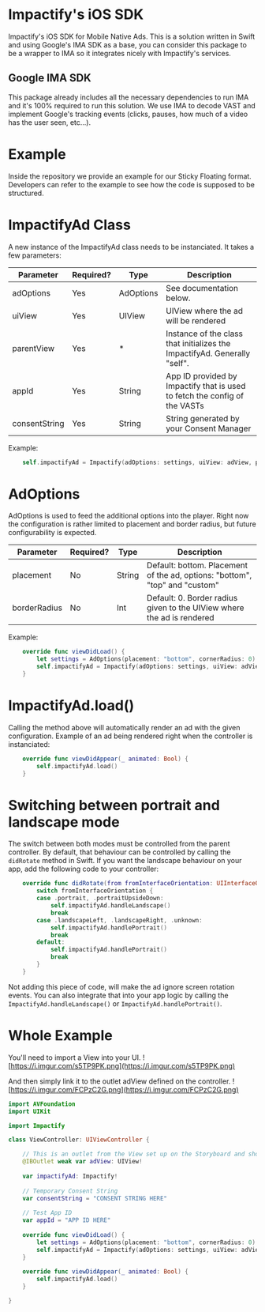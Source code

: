 # Impactify's iOS SDK
Impactify's iOS SDK for Mobile Native Ads. This is a solution written in Swift and using Google's IMA SDK as a base, you can consider this package to be a wrapper to IMA so it integrates nicely with Impactify's services.

## Google IMA SDK
This package already includes all the necessary dependencies to run IMA and it's 100% required to run this solution. We use IMA to decode VAST and implement Google's tracking events (clicks, pauses, how much of a video has the user seen, etc...).

# Example
Inside the repository we provide an example for our Sticky Floating format. Developers can refer to the example to see how the code is supposed to be structured.

# ImpactifyAd Class
A new instance of the ImpactifyAd class needs to be instanciated. It takes a few parameters:

| Parameter | Required? | Type | Description
|---|---|---|---|
| adOptions | Yes | AdOptions | See documentation below. |
| uiView | Yes | UIView | UIView where the ad will be rendered |
| parentView  | Yes | * | Instance of the class that initializes the ImpactifyAd. Generally "self". |
| appId | Yes | String | App ID provided by Impactify that is used to fetch the config of the VASTs |
| consentString | Yes | String | String generated by your Consent Manager |

Example:
```swift
    self.impactifyAd = Impactify(adOptions: settings, uiView: adView, parentView: self, appId: self.appId, consentString: self.consentString)
```

# AdOptions
AdOptions is used to feed the additional options into the player. Right now the configuration is rather limited to placement and border radius, but future configurability is expected.

| Parameter | Required? | Type | Description
|---|---|---|---|
| placement | No | String | Default: bottom. Placement of the ad, options: "bottom", "top" and "custom" |
| borderRadius | No | Int | Default: 0. Border radius given to the UIView where the ad is rendered |

Example:
```swift
    override func viewDidLoad() {
        let settings = AdOptions(placement: "bottom", cornerRadius: 0)
        self.impactifyAd = Impactify(adOptions: settings, uiView: adView, parentView: self, appId: self.appId, consentString: self.consentString)
    }
```

# ImpactifyAd.load()
Calling the method above will automatically render an ad with the given configuration. Example of an ad being rendered right when the controller is instanciated:

```swift
    override func viewDidAppear(_ animated: Bool) {
        self.impactifyAd.load()
    }
```

# Switching between portrait and landscape mode
The switch between both modes must be controlled from the parent controller. By default, that behaviour can be controlled by calling the ```didRotate``` method in Swift.
If you want the landscape behaviour on your app, add the following code to your controller:

```swift
    override func didRotate(from fromInterfaceOrientation: UIInterfaceOrientation) {
        switch fromInterfaceOrientation {
        case .portrait, .portraitUpsideDown:
            self.impactifyAd.handleLandscape()
            break
        case .landscapeLeft, .landscapeRight, .unknown:
            self.impactifyAd.handlePortrait()
            break
        default:
            self.impactifyAd.handlePortrait()
            break
        }
    }
```

Not adding this piece of code, will make the ad ignore screen rotation events.
You can also integrate that into your app logic by calling the ```ImpactifyAd.handleLandscape()``` or ```ImpactifyAd.handlePortrait()```.

# Whole Example

You'll need to import a View into your UI.
![https://i.imgur.com/s5TP9PK.png](https://i.imgur.com/s5TP9PK.png)

And then simply link it to the outlet adView defined on the controller.
![https://i.imgur.com/FCPzC2G.png](https://i.imgur.com/FCPzC2G.png)

```swift
import AVFoundation
import UIKit

import Impactify

class ViewController: UIViewController {

    // This is an outlet from the View set up on the Storyboard and should be linked here.
    @IBOutlet weak var adView: UIView!
    
    var impactifyAd: Impactify!
    
    // Temporary Consent String
    var consentString = "CONSENT STRING HERE"
    
    // Test App ID
    var appId = "APP ID HERE"
    
    override func viewDidLoad() {
        let settings = AdOptions(placement: "bottom", cornerRadius: 0)
        self.impactifyAd = Impactify(adOptions: settings, uiView: adView, parentView: self, appId: self.appId, consentString: self.consentString)
    }
        
    override func viewDidAppear(_ animated: Bool) {
        self.impactifyAd.load()
    }

}
```
